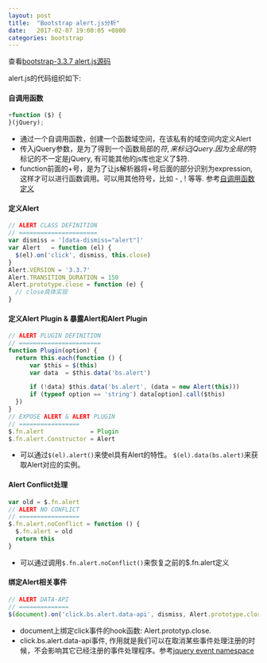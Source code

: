 ```yaml
---
layout: post
title:  "Bootstrap alert.js分析"
date:   2017-02-07 19:00:05 +0800
categories: bootstrap
---
```


查看[bootstrap-3.3.7 alert.js源码][alert-js]

alert.js的代码组织如下:

#### 自调用函数 ####
```javascript
+function ($) {
}(jQuery);
```
* 通过一个自调用函数，创建一个函数域空间，在该私有的域空间内定义Alert
* 传入jQuery参数，是为了得到一个函数局部的$符, 来标记jQuery. 因为全局的$符标记的不一定是jQuery, 有可能其他的js库也定义了$符.
* function前面的+号，是为了让js解析器将+号后面的部分识别为expression, 这样才可以进行函数调用。可以用其他符号，比如 - , ! 等等. 参考[自调用函数定义][so-1]

#### 定义Alert ####
```javascript
// ALERT CLASS DEFINITION
// ======================
var dismiss = '[data-dismiss="alert"]'
var Alert   = function (el) {
  $(el).on('click', dismiss, this.close)
}
Alert.VERSION = '3.3.7'
Alert.TRANSITION_DURATION = 150
Alert.prototype.close = function (e) {
  // close具体实现
}
```

#### 定义Alert Plugin & 暴露Alert和Alert Plugin ####
```javascript
// ALERT PLUGIN DEFINITION
// =======================
function Plugin(option) {
  return this.each(function () {
      var $this = $(this)
      var data  = $this.data('bs.alert')

      if (!data) $this.data('bs.alert', (data = new Alert(this)))
      if (typeof option == 'string') data[option].call($this)
  })
}
// EXPOSE ALERT & ALERT PLUGIN
// =================
$.fn.alert             = Plugin
$.fn.alert.Constructor = Alert
```
* 可以通过`$(el).alert()`来使el具有Alert的特性。 `$(el).data(bs.alert)`来获取Alert对应的实例。

#### Alert Conflict处理 ####
```javascript
var old = $.fn.alert
// ALERT NO CONFLICT
// =================
$.fn.alert.noConflict = function () {
  $.fn.alert = old
  return this
}
```
* 可以通过调用`$.fn.alert.noConflict()`来恢复之前的$.fn.alert定义

#### 绑定Alert相关事件 ####
```javascript
// ALERT DATA-API
// ==============
$(document).on('click.bs.alert.data-api', dismiss, Alert.prototype.close)
```
* document上绑定click事件的hook函数: Alert.prototyp.close. 
* click.bs.alert.data-api事件, 作用就是我们可以在取消某些事件处理注册的时候，不会影响其它已经注册的事件处理程序。参考[jquery event namespace][jquery-1]

[alert-js]: https://raw.githubusercontent.com/twbs/bootstrap/v3-dev/js/alert.js
[so-1]: http://stackoverflow.com/questions/13341698/javascript-plus-sign-in-front-of-function-name
[jquery-1]: https://css-tricks.com/namespaced-events-jquery/